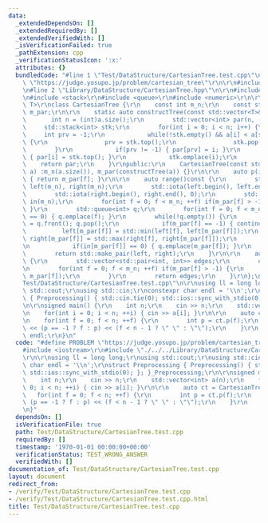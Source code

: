 ```yaml
---
data:
  _extendedDependsOn: []
  _extendedRequiredBy: []
  _extendedVerifiedWith: []
  _isVerificationFailed: true
  _pathExtension: cpp
  _verificationStatusIcon: ':x:'
  attributes: {}
  bundledCode: "#line 1 \"Test/DataStructure/CartesianTree.test.cpp\"\n#define PROBLEM\
    \ \"https://judge.yosupo.jp/problem/cartesian_tree\"\r\n\r\n#include <iostream>\r\
    \n#line 2 \"Library/DataStructure/CartesianTree.hpp\"\n\r\n#include <vector>\r\
    \n#include <stack>\r\n#include <queue>\r\n#include <numeric>\r\n\r\ntemplate <class\
    \ T>\r\nclass CartesianTree {\r\n    const int m_n;\r\n    const std::vector<int>\
    \ m_par;\r\n\r\n    static auto constructTree(const std::vector<T>& a) {\r\n \
    \       int n = (int)a.size();\r\n        std::vector<int> par(n, -1);\r\n   \
    \     std::stack<int> stk;\r\n        for(int i = 0; i < n; i++) {\r\n       \
    \     int prv = -1;\r\n            while(!stk.empty() && a[i] < a[stk.top()])\
    \ {\r\n                prv = stk.top();\r\n                stk.pop();\r\n    \
    \        }\r\n            if(prv != -1) { par[prv] = i; }\r\n            if(!stk.empty())\
    \ { par[i] = stk.top(); }\r\n            stk.emplace(i);\r\n        }\r\n    \
    \    return par;\r\n    }\r\npublic:\r\n    CartesianTree(const std::vector<T>&\
    \ a) :m_n(a.size()), m_par(constructTree(a)) {}\r\n\r\n    auto p(int f)const\
    \ { return m_par[f]; }\r\n\r\n    auto range()const {\r\n        std::vector<int>\
    \ left(m_n), right(m_n);\r\n        std::iota(left.begin(), left.end(), 0);\r\n\
    \        std::iota(right.begin(), right.end(), 0);\r\n        std::vector<int>\
    \ in(m_n);\r\n        for(int f = 0; f < m_n; ++f) if(m_par[f] > -1) { ++in[m_par[f]];\
    \ }\r\n        std::queue<int> q;\r\n        for(int f = 0; f < m_n; ++f) if(in[f]\
    \ == 0) { q.emplace(f); }\r\n        while(!q.empty()) {\r\n            auto f\
    \ = q.front(); q.pop();\r\n            if(m_par[f] == -1) { continue; }\r\n  \
    \          left[m_par[f]] = std::min(left[f], left[m_par[f]]);\r\n           \
    \ right[m_par[f]] = std::max(right[f], right[m_par[f]]);\r\n            --in[m_par[f]];\r\
    \n            if(in[m_par[f]] == 0) { q.emplace(m_par[f]); }\r\n        }\r\n\
    \        return std::make_pair(left, right);\r\n    }\r\n\r\n    auto getEdges()const\
    \ {\r\n        std::vector<std::pair<int, int>> edges;\r\n        edges.reserve(m_n);\r\
    \n        for(int f = 0; f < m_n; ++f) if(m_par[f] > -1) {\r\n            edges.emplace_back(f,\
    \ m_par[f]);\r\n        }\r\n        return edges;\r\n    }\r\n};\n#line 5 \"\
    Test/DataStructure/CartesianTree.test.cpp\"\n\r\nusing ll = long long;\r\nusing\
    \ std::cout;\r\nusing std::cin;\r\nconstexpr char endl = '\\n';\r\nstruct Preprocessing\
    \ { Preprocessing() { std::cin.tie(0); std::ios::sync_with_stdio(0); }; }_Preprocessing;\r\
    \n\r\nsigned main() {\r\n    int n;\r\n    cin >> n;\r\n    std::vector<int> a(n);\r\
    \n    for(int i = 0; i < n; ++i) { cin >> a[i]; }\r\n\r\n    auto ct = CartesianTree(a);\r\
    \n    for(int f = 0; f < n; ++f) {\r\n        int p = ct.p(f);\r\n        cout\
    \ << (p == -1 ? f : p) << (f < n - 1 ? \" \" : \"\");\r\n    }\r\n    cout <<\
    \ endl;\r\n}\n"
  code: "#define PROBLEM \"https://judge.yosupo.jp/problem/cartesian_tree\"\r\n\r\n\
    #include <iostream>\r\n#include \"./../../Library/DataStructure/CartesianTree.hpp\"\
    \r\n\r\nusing ll = long long;\r\nusing std::cout;\r\nusing std::cin;\r\nconstexpr\
    \ char endl = '\\n';\r\nstruct Preprocessing { Preprocessing() { std::cin.tie(0);\
    \ std::ios::sync_with_stdio(0); }; }_Preprocessing;\r\n\r\nsigned main() {\r\n\
    \    int n;\r\n    cin >> n;\r\n    std::vector<int> a(n);\r\n    for(int i =\
    \ 0; i < n; ++i) { cin >> a[i]; }\r\n\r\n    auto ct = CartesianTree(a);\r\n \
    \   for(int f = 0; f < n; ++f) {\r\n        int p = ct.p(f);\r\n        cout <<\
    \ (p == -1 ? f : p) << (f < n - 1 ? \" \" : \"\");\r\n    }\r\n    cout << endl;\r\
    \n}"
  dependsOn: []
  isVerificationFile: true
  path: Test/DataStructure/CartesianTree.test.cpp
  requiredBy: []
  timestamp: '1970-01-01 00:00:00+00:00'
  verificationStatus: TEST_WRONG_ANSWER
  verifiedWith: []
documentation_of: Test/DataStructure/CartesianTree.test.cpp
layout: document
redirect_from:
- /verify/Test/DataStructure/CartesianTree.test.cpp
- /verify/Test/DataStructure/CartesianTree.test.cpp.html
title: Test/DataStructure/CartesianTree.test.cpp
---
```

